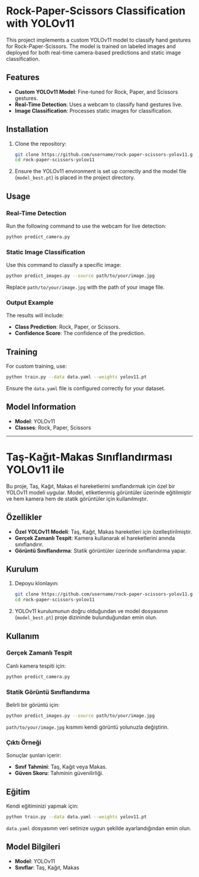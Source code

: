# Rock-Paper-Scissors Classification with YOLOv11

This project implements a custom YOLOv11 model to classify hand gestures for Rock-Paper-Scissors. The model is trained on labeled images and deployed for both real-time camera-based predictions and static image classification.

## Features
- **Custom YOLOv11 Model**: Fine-tuned for Rock, Paper, and Scissors gestures.
- **Real-Time Detection**: Uses a webcam to classify hand gestures live.
- **Image Classification**: Processes static images for classification.

## Installation

1. Clone the repository:
   ```bash
   git clone https://github.com/username/rock-paper-scissors-yolov11.git
   cd rock-paper-scissors-yolov11
   ```

2. Ensure the YOLOv11 environment is set up correctly and the model file (`model_best.pt`) is placed in the project directory.

## Usage

### Real-Time Detection
Run the following command to use the webcam for live detection:
```bash
python predict_camera.py
```

### Static Image Classification
Use this command to classify a specific image:
```bash
python predict_images.py --source path/to/your/image.jpg
```

Replace `path/to/your/image.jpg` with the path of your image file.

### Output Example
The results will include:
- **Class Prediction**: Rock, Paper, or Scissors.
- **Confidence Score**: The confidence of the prediction.

## Training
For custom training, use:
```bash
python train.py --data data.yaml --weights yolov11.pt
```
Ensure the `data.yaml` file is configured correctly for your dataset.

## Model Information
- **Model**: YOLOv11
- **Classes**: Rock, Paper, Scissors

---

# Taş-Kağıt-Makas Sınıflandırması YOLOv11 ile

Bu proje, Taş, Kağıt, Makas el hareketlerini sınıflandırmak için özel bir YOLOv11 modeli uygular. Model, etiketlenmiş görüntüler üzerinde eğitilmiştir ve hem kamera hem de statik görüntüler için kullanılmıştır.

## Özellikler
- **Özel YOLOv11 Modeli**: Taş, Kağıt, Makas hareketleri için özelleştirilmiştir.
- **Gerçek Zamanlı Tespit**: Kamera kullanarak el hareketlerini anında sınıflandırır.
- **Görüntü Sınıflandırma**: Statik görüntüler üzerinde sınıflandırma yapar.

## Kurulum

1. Depoyu klonlayın:
   ```bash
   git clone https://github.com/username/rock-paper-scissors-yolov11.git
   cd rock-paper-scissors-yolov11
   ```

2. YOLOv11 kurulumunun doğru olduğundan ve model dosyasının (`model_best.pt`) proje dizininde bulunduğundan emin olun.

## Kullanım

### Gerçek Zamanlı Tespit
Canlı kamera tespiti için:
```bash
python predict_camera.py
```

### Statik Görüntü Sınıflandırma
Belirli bir görüntü için:
```bash
python predict_images.py --source path/to/your/image.jpg
```

`path/to/your/image.jpg` kısmını kendi görüntü yolunuzla değiştirin.

### Çıktı Örneği
Sonuçlar şunları içerir:
- **Sınıf Tahmini**: Taş, Kağıt veya Makas.
- **Güven Skoru**: Tahminin güvenilirliği.

## Eğitim
Kendi eğitiminizi yapmak için:
```bash
python train.py --data data.yaml --weights yolov11.pt
```
`data.yaml` dosyasının veri setinize uygun şekilde ayarlandığından emin olun.

## Model Bilgileri
- **Model**: YOLOv11
- **Sınıflar**: Taş, Kağıt, Makas

